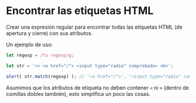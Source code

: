 # Encontrar las etiquetas HTML

Crear una expresión regular para encontrar todas las etiquetas HTML (de apertura y cierre) con sus atributos.

Un ejemplo de uso:

```js run
let regexp = /tu regexp/g;

let str = '<> <a href="/"> <input type="radio" comprobado> <b>';

alert( str.match(regexp) ); // '<a href="/">', '<input type="radio" comprobado>', '<b>'
```

Asumimos que los atributos de etiqueta no deben contener `<` ni `>` (dentro de comillas dobles también), esto simplifica un poco las cosas. 
